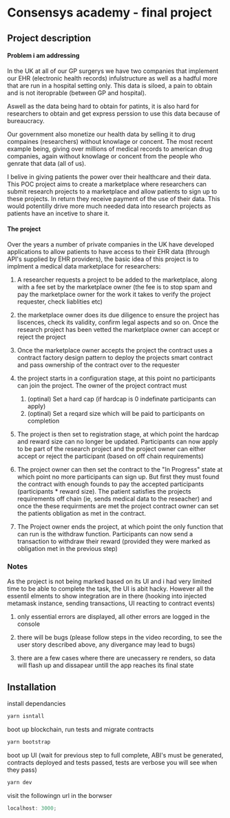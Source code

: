 # Consensys academy - final project

## Project description

#### Problem i am addressing

In the UK at all of our GP surgerys we have two companies that implement our EHR (electronic health records) infulstructure as well as a hadful more that are run in a hospital setting only. This data is siloed, a pain to obtain and is not iteroprable (between GP and hospital).

Aswell as the data being hard to obtain for patints, it is also hard for researchers to obtain and get express perssion to use this data because of bureaucracy.

Our government also monetize our health data by selling it to drug compaines (researchers) without knowlage or concent. The most recent example being, giving over millions of medical records to american drug companies, again without knowlage or concent from the people who genrate that data (all of us).

I belive in giving patients the power over their healthcare and their data. This POC project aims to create a marketplace where researchers can submit research projects to a marketplace and allow patients to sign up to these projects. In return they receive payment of the use of their data. This would potentilly drive more much needed data into research projects as patients have an incetive to share it.

#### The project

Over the years a number of private companies in the UK have developed applications to allow patients to have access to their EHR data (through API's supplied by EHR providers), the basic idea of this project is to implment a medical data marketplace for researchers:

1. A researcher requests a project to be added to the marketplace, along with a fee set by the marketplace owner (the fee is to stop spam and pay the marketplace owner for the work it takes to verify the project requester, check liablities etc)

2. the marketplace owner does its due diligence to ensure the project has liscences, check its validity, confirm legal aspects and so on. Once the research project has been vetted the marketplace owner can accept or reject the project

3. Once the marketplace owner accepts the project the contract uses a contract factory design pattern to deploy the projects smart contract and pass ownership of the contract over to the requester

4. the project starts in a configuration stage, at this point no participants can join the project. The owner of the project contract must

   1. (optinal) Set a hard cap (if hardcap is 0 indefinate participants can apply)
   2. (optinal) Set a reqard size which will be paid to participants on completion

5. The project is then set to registration stage, at which point the hardcap and reward size can no longer be updated. Participants can now apply to be part of the research project and the project owner can either accept or reject the participant (based on off chain requirements)

6. The project owner can then set the contract to the "In Progress" state at which point no more participants can sign up. But first they must found the contract with enough founds to pay the accepted participants (participants \* reward size). The patient satisfies the projects requirements off chain (ie, sends medical data to the reseacher) and once the these requirments are met the project contract owner can set the patients obligation as met in the contract.

7. The Project owner ends the project, at which point the only function that can run is the withdraw function. Participants can now send a transaction to withdraw their reward (provided they were marked as obligation met in the previous step)

### Notes

As the project is not being marked based on its UI and i had very limited time to be able to complete the task, the UI is abit hacky. However all the essentil elments to show integration are in there (hooking into injected metamask instance, sending transactions, UI reacting to contract events)

1. only essential errors are displayed, all other errors are logged in the console

2. there will be bugs (please follow steps in the video recording, to see the user story described above, any divergance may lead to bugs)

3. there are a few cases where there are unecassery re renders, so data will flash up and dissapear untill the app reaches its final state

## Installation

install dependancies

```javascript
yarn isntall
```

boot up blockchain, run tests and migrate contracts

```javascript
yarn bootstrap
```

boot up UI (wait for previous step to full complete, ABI's must be generated, contracts deployed and tests passed, tests are verbose you will see when they pass)

```javascript
yarn dev
```

visit the followingn url in the borwser

```javascript
localhost: 3000;
```
